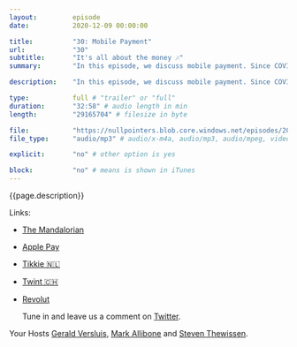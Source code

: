 ```yaml
---
layout:         episode
date: 			2020-12-09 00:00:00

title: 			"30: Mobile Payment"
url:            "30"
subtitle: 		"It's all about the money 🎶"
summary: 		"In this episode, we discuss mobile payment. Since COVID-19 has made contactless payment the prefered standard, so has mobile payment been used by more and more people. In this episode, we discuss mobile payment challenges in our everyday life as humans, tech-enthusiasts and developers."

description: 	"In this episode, we discuss mobile payment. Since COVID-19 has made contactless payment the prefered standard, so has mobile payment been used by more and more people. In this episode, we discuss mobile payment challenges in our everyday life as humans, tech-enthusiasts and developers."

type:			full # "trailer" or "full"
duration: 		"32:58" # audio length in min
length: 		"29165704" # filesize in byte

file: 			"https://nullpointers.blob.core.windows.net/episodes/20201209_MobilePayment.mp3"
file_type: 		"audio/mp3" # audio/x-m4a, audio/mp3, audio/mpeg, video/quicktime, video/mp4, video/x-m4v, application/pdf, and document/x-epub

explicit: 		"no" # other option is yes

block: 			"no" # means is shown in iTunes
---
```


{{page.description}}

Links:
- [The Mandalorian](https://en.wikipedia.org/wiki/The_Mandalorian)

- [Apple Pay](https://www.apple.com/apple-pay/)

- [Tikkie 🇳🇱](https://www.tikkie.me/)

- [Twint 🇨🇭](https://www.twint.ch/en/)

- [Revolut](https://www.revolut.com)

  Tune in and leave us a comment on [Twitter](https://twitter.com/nullpointersio).

Your Hosts [Gerald Versluis](https://twitter.com/jfversluis), [Mark Allibone](https://twitter.com/mallibone) and [Steven Thewissen](https://twitter.com/devnl).
